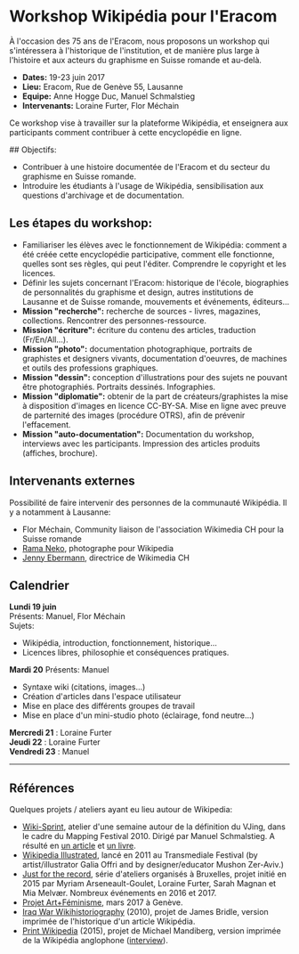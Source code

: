 # Workshop Wikipédia pour l'Eracom

À l'occasion des 75 ans de l'Eracom, nous proposons un workshop qui s'intéressera à l'historique de l'institution, et de manière plus large à l'histoire et aux acteurs du graphisme en Suisse romande et au-delà. 

* **Dates:** 19-23 juin 2017
* **Lieu:** Eracom, Rue de Genève 55, Lausanne
* **Equipe:** Anne Hogge Duc, Manuel Schmalstieg
* **Intervenants:** Loraine Furter, Flor Méchain

Ce workshop vise à travailler sur la plateforme Wikipédia, et enseignera aux participants comment contribuer à cette encyclopédie en ligne.

## Objectifs:

* Contribuer à une histoire documentée de l'Eracom et du secteur du graphisme en Suisse romande. 
* Introduire les étudiants à l'usage de Wikipédia, sensibilisation aux questions d'archivage et de documentation. 

## Les étapes du workshop:

* Familiariser les élèves avec le fonctionnement de Wikipédia: comment a été créée cette encyclopédie participative, comment elle fonctionne, quelles sont ses règles, qui peut l'éditer. Comprendre le copyright et les licences.
* Définir les sujets concernant l'Eracom: historique de l'école, biographies de personnalités du graphisme et design, autres institutions de Lausanne et de Suisse romande, mouvements et événements, éditeurs...
* **Mission "recherche":** recherche de sources - livres, magazines, collections. Rencontrer des personnes-ressource.
* **Mission "écriture":** écriture du contenu des articles, traduction (Fr/En/All...).
* **Mission "photo":** documentation photographique, portraits de graphistes et designers vivants, documentation d'oeuvres, de machines et outils des professions graphiques.
* **Mission "dessin":** conception d'illustrations pour des sujets ne pouvant être photographiés. Portraits dessinés. Infographies.
* **Mission "diplomatie":** obtenir de la part de créateurs/graphistes la mise à disposition d'images en licence CC-BY-SA. Mise en ligne avec preuve de parternité des images (procédure OTRS), afin de prévenir l'effacement.
* **Mission "auto-documentation":** Documentation du workshop, interviews avec les participants. Impression des articles produits (affiches, brochure).


## Intervenants externes

Possibilité de faire intervenir des personnes de la communauté Wikipédia. Il y a notamment à Lausanne: 

* Flor Méchain, Community liaison de l'association Wikimedia CH pour la Suisse romande
* [Rama Neko](https://commons.wikimedia.org/wiki/User:Rama), photographe pour Wikipedia
* [Jenny Ebermann](https://meta.wikimedia.org/wiki/User:Jeeb1207), directrice de Wikimedia CH

## Calendrier

**Lundi 19 juin**  
Présents: Manuel, Flor Méchain  
Sujets: 

* Wikipédia, introduction, fonctionnement, historique...  
* Licences libres, philosophie et conséquences pratiques.

**Mardi 20**
Présents: Manuel

* Syntaxe wiki (citations, images...)
* Création d'articles dans l'espace utilisateur
* Mise en place des différents groupes de travail
* Mise en place d'un mini-studio photo (éclairage, fond neutre...)

**Mercredi 21** : Loraine Furter  
**Jeudi 22** : Loraine Furter  
**Vendredi 23** : Manuel

***

## Références

Quelques projets / ateliers ayant eu lieu autour de Wikipedia:

* [Wiki-Sprint](https://wiki-sprint.ch/), atelier d'une semaine autour de la définition du VJing, dans le cadre du Mapping Festival 2010. Dirigé par Manuel Schmalstieg. A résulté en [un article](https://en.wikipedia.org/wiki/VJing) et [un livre](https://greyscalepress.com/2010/books/vjing/).
* [Wikipedia Illustrated](http://www.wikipediaillustrated.org/about), lancé en 2011 au Transmediale Festival (by artist/illustrator Galia Offri and by designer/educator Mushon Zer-Aviv.)
* [Just for the record](http://justfortherecord.space/), série d'ateliers organisés à Bruxelles, projet initié en 2015 par Myriam Arseneault-Goulet, Loraine Furter, Sarah Magnan et Mia Melvær. Nombreux événements en 2016 et 2017.
* [Projet Art+Féminisme](https://fr.wikipedia.org/wiki/Projet:Art%2BF%C3%A9minisme/2017/Gen%C3%A8ve), mars 2017 à Genève.
* [Iraq War Wikihistoriography](http://booktwo.org/notebook/wikipedia-historiography/) (2010), projet de James Bridle, version imprimée de l'historique d'un article Wikipédia.
* [Print Wikipedia](http://www.mandiberg.com/print-wikipedia/) (2015), projet de Michael Mandiberg, version imprimée de la Wikipédia anglophone ([interview](http://www.artnews.com/2015/06/24/from-aaaaa-to-zzzap-michael-mandiberg-on-his-plan-to-print-wikipedia/)).